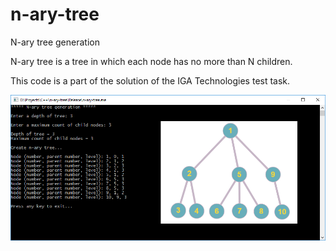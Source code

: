 ﻿# n-ary-tree

N-ary tree generation

N-ary tree is a tree in which each node has no more than N children.

This code is a part of the solution of the IGA Technologies test task.

![screenshot](screen.png)
